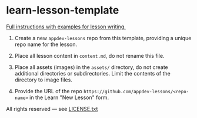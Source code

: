 # learn-lesson-template

[Full instructions with examples for lesson writing.](https://learn.firstdraft.com/lessons/3-how-to-write-a-lesson)

1. Create a new `appdev-lessons` repo from this template, providing a unique repo name for the lesson.

2. Place all lesson content in `content.md`, do not rename this file.

3. Place all assets (images) in the `assets/` directory, do not create additional directories or subdirectories. Limit the contents of the directory to image files.

4. Provide the URL of the repo `https://github.com/appdev-lessons/<repo-name>` in the Learn "New Lesson" form.

All rights reserved — see [LICENSE.txt](LICENSE.txt)
